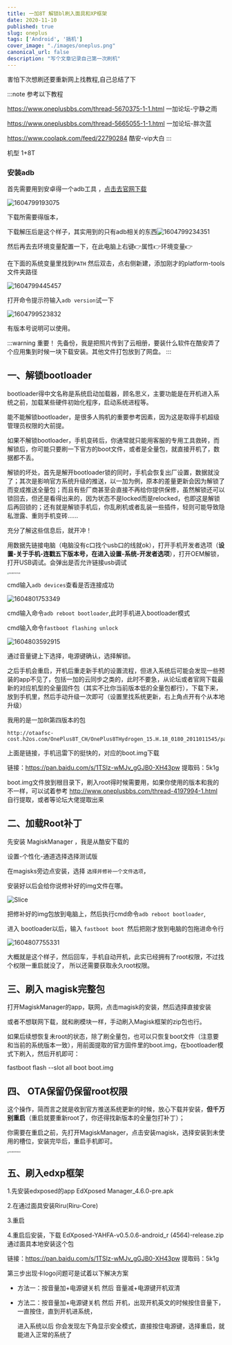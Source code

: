 ```yaml
---
title: 一加8T 解锁bl刷入面具和XP框架
date: 2020-11-10
published: true
slug: oneplus
tags: ['Android', '搞机']
cover_image: "./images/oneplus.png"
canonical_url: false
description: "写个文章记录自己第一次刷机"
---
```


害怕下次想刷还要重新网上找教程,自己总结了下   

:::note  参考以下教程

https://www.oneplusbbs.com/thread-5670375-1-1.html  一加论坛-宁静之雨

https://www.oneplusbbs.com/thread-5665055-1-1.html  一加论坛-胖次蓝

https://www.coolapk.com/feed/22790284 酷安-vip大白
:::

机型 1+8T    

### 安装adb

首先需要用到安卓得一个adb工具 ，[点击去官网下载](https://developer.android.com/studio/releases/platform-tools)

![1604799193075](https://cdn.zz-yy.top/blog/20-11-10-oneplus/1604799193075.png)

下载所需要得版本，

下载解压后是这个样子，其实用到的只有adb相关的东西![1604799234351](https://cdn.zz-yy.top/blog/20-11-10-oneplus/1604799234351.png)

然后再去去环境变量配置一下，在此电脑上右键👉属性👉环境变量👉

在下面的系统变量里找到`PATH` 然后双击，点右侧新建，添加刚才的platform-tools文件夹路径

![1604799445457](https://cdn.zz-yy.top/blog/20-11-10-oneplus/1604799445457.png)

打开命令提示符输入`adb version`试一下

![1604799523832](https://cdn.zz-yy.top/blog/20-11-10-oneplus/1604799523832.png)

有版本号说明可以使用。

:::warning 重要！
先备份，我是把照片传到了云相册，要装什么软件在酷安弄了个应用集到时候一块下载安装。其他文件打包放到了网盘。
:::
## 一、解锁bootloader

bootloader得中文名称是系统启动加载器，顾名思义，主要功能是在开机进入系统之前，加载某些硬件初始化程序，启动系统进程等。

能不能解锁bootloader，是很多人购机的重要参考因素，因为这是取得手机超级管理员权限的大前提。 

如果不解锁bootloader，手机变砖后，你通常就只能用客服的专用工具救砖，而解锁后，你可能只要刷一下官方的boot文件，或者是全量包，就直接开机了，数据都不丢。 

 解锁的坏处，首先是解开bootloader锁的同时，手机会恢复出厂设置，数据就没了；其次是影响官方系统升级的推送，以一加为例，原本的差量更新会因为解锁了而变成推送全量包；而且有些厂商甚至会直接不再给你提供保修，虽然解锁还可以锁回去，但还是看得出来的，因为状态不是locked而是relocked，也即这是解锁后再回锁的；还有就是解锁手机后，你乱刷机或者乱装一些插件，轻则可能导致隐私泄露、重则手机变砖…… 

充分了解这些信息后，就开冲！

用数据先链接电脑（电脑没有c口找个usb口的线就ok），打开手机开发者选项（<b>设置-关于手机-连戳五下版本号，在进入设置-系统-开发者选项</b>），打开OEM解锁，打开USB调试。会弹出是否允许链接usb调试

<img src="https://cdn.zz-yy.top/blog/20-11-10-oneplus/1604801147649.png" alt="1604801147649" style="zoom: 25%;" />

cmd输入`adb devices`查看是否连接成功

![1604801753349](https://cdn.zz-yy.top/blog/20-11-10-oneplus/1604801753349.png)

cmd输入命令`adb reboot bootloader`,此时手机进入bootloader模式 

cmd输入命令`fastboot flashing unlock`

![1604803592915](https://cdn.zz-yy.top/blog/20-11-10-oneplus/1604803592915.png)

 通过音量键上下选择，电源键确认，选择解锁。 

 之后手机会重启，开机后重走新手机的设置流程，但进入系统后可能会发现一些预装的app不见了，包括一加的云同步之类的，此时不要急，从论坛或者官网下载最新的对应机型的全量固件包（其实不比你当前版本低的全量包都行），下载下来，放到手机里，然后手动升级一次即可（设置里找系统更新，右上角点开有个从本地升级） 

我用的是一加8t第四版本的包

```
http://otaafsc-cost.h2os.com/OnePlus8T_CH/OnePlus8THydrogen_15.H.18_0180_2011011545/patch/CHN/OnePlus8THydrogen/OnePlus8THydrogen_15.H.18_0180_2011011545/OnePlus8THydrogen_15.H.18_OTA_0180_all_2011011545_6291e5844.zip
```

上面是链接，手机迅雷下的挺快的，对应的boot.img下载

链接：https://pan.baidu.com/s/1TSlz-wMJv_gGJB0-XH43pw 
提取码：5k1g 

boot.img文件放到根目录下，刷入root得时候需要用，如果你使用的版本和我的不一样，可以试着参考 http://www.oneplusbbs.com/thread-4197994-1.html 自行提取，或者等论坛大佬提取出来



## 二、加载Root补丁

先安装 MagiskManager ，我是从酷安下载的 

设置-个性化-通道选择选择测试版

在magisks旁边点安装，选择  `选择并修补一个文件选项`，

安装好以后会给你说修补好的img文件在哪。

![Slice](https://cdn.zz-yy.top/blog/20-11-10-oneplus/Slice1.png)

把修补好的img包放到电脑上，然后执行cmd命令`adb reboot bootloader`,

进入 bootloader以后，输入 `fastboot boot `然后把刚才放到电脑的包拖进命令行

![1604807755331](https://cdn.zz-yy.top/blog/20-11-10-oneplus/1604807755331.png)

大概就是这个样子，然后回车，手机自动开机，此实已经拥有了root权限，不过找个权限一重启就没了， 所以还需要获取永久root权限。 

## 三、刷入 **magisk完整包** 

打开MagiskManager的app，联网，点击magisk的安装，然后选择直接安装

或者不想联网下载，就和刷模块一样，手动刷入Magisk框架的zip包也行。

如果后续想恢复未root的状态，除了刷全量包，也可以只恢复boot文件（注意要和当前的系统版本一致），用前面提取的官方固件里的boot.img，在bootloader模式下刷入，然后开机即可：

fastboot flash --slot all boot boot.img

## 四、 **OTA保留仍保留root权限** 

这个操作，简而言之就是收到官方推送系统更新的时候，放心下载并安装，**但千万别重启**（重启就要重新root了，你还得找新版本的全量包打补丁）；

你需要在重启之前，先打开MagiskManager，点击安装magisk，选择安装到未使用的槽位，安装完毕后，重启手机即可。

<img src="https://cdn.zz-yy.top/blog/20-11-10-oneplus/1604808769020.png" alt="1604808769020" style="zoom:25%;" />

## 五、刷入edxp框架

1.先安装edxposed的app   EdXposed Manager_4.6.0-pre.apk

2.在通过面具安装Riru(Riru-Core)

3.重启

4.重启后安装，下载 EdXposed-YAHFA-v0.5.0.6-android_r (4564)-release.zip  通过面具本地安装这个包

链接：https://pan.baidu.com/s/1TSlz-wMJv_gGJB0-XH43pw 
提取码：5k1g 

第三步出现卡logo问题可是试着以下解决方案

- 方法一：按音量加+电源键关机  然后 音量减+电源键开机双清

- 方法二：按音量加+电源键关机  然后 开机，出现开机英文的时候按住音量下，一直按住，直到开机进系统，

  进入系统以后  你会发现左下角显示安全模式，直接按住电源键，选择重启，就能进入正常的系统了 





















































































​        
